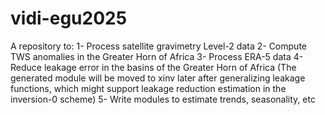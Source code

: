 # vidi-egu2025

A repository to:
1- Process satellite gravimetry Level-2 data
2- Compute TWS anomalies in the Greater Horn of Africa
3- Process ERA-5 data
4- Reduce leakage error in the basins of the Greater Horn of Africa (The generated module will be moved to xinv later after generalizing leakage functions, which might support leakage reduction estimation in the inversion-0 scheme)
5- Write modules to estimate trends, seasonality, etc



